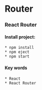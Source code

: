 ﻿# Router 

### React Router 

#### Install project:

    * npm install
    * npm eject
    * npm start
    
    
#### Key words 

    * React
    * React Router
   


